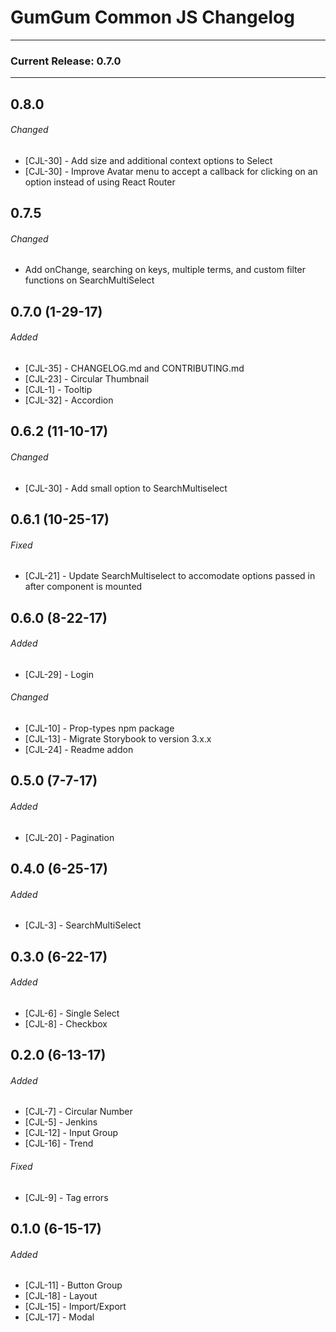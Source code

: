# GumGum Common JS Changelog

----

### Current Release: 0.7.0

----

## 0.8.0
###### Changed

- [CJL-30] - Add size and additional context options to Select
- [CJL-30] - Improve Avatar menu to accept a callback for clicking on an option instead of using React Router

## 0.7.5
###### Changed

- Add onChange, searching on keys, multiple terms, and custom filter functions on SearchMultiSelect

## 0.7.0 (1-29-17)
###### Added

- [CJL-35] - CHANGELOG.md and CONTRIBUTING.md
- [CJL-23] - Circular Thumbnail
- [CJL-1] - Tooltip
- [CJL-32] - Accordion


## 0.6.2 (11-10-17)
###### Changed

- [CJL-30] - Add small option to SearchMultiselect


## 0.6.1 (10-25-17)
###### Fixed

- [CJL-21] - Update SearchMultiselect to accomodate options passed in after component is mounted


## 0.6.0 (8-22-17)
###### Added

- [CJL-29] - Login

###### Changed

- [CJL-10] - Prop-types npm package
- [CJL-13] - Migrate Storybook to version 3.x.x
- [CJL-24] - Readme addon


## 0.5.0 (7-7-17)
###### Added

- [CJL-20] - Pagination


## 0.4.0 (6-25-17)
###### Added

- [CJL-3] - SearchMultiSelect


## 0.3.0 (6-22-17)
###### Added

- [CJL-6] - Single Select
- [CJL-8] - Checkbox


## 0.2.0 (6-13-17)
###### Added

- [CJL-7] - Circular Number
- [CJL-5] - Jenkins
- [CJL-12] - Input Group
- [CJL-16] - Trend

###### Fixed

- [CJL-9] - Tag errors


## 0.1.0 (6-15-17)
###### Added

- [CJL-11] - Button Group
- [CJL-18] - Layout
- [CJL-15] - Import/Export
- [CJL-17] - Modal
